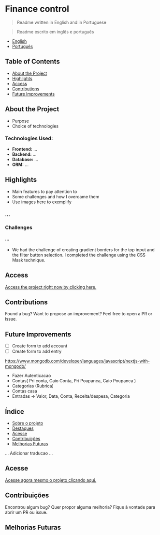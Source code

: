 # Finance control

> Readme written in English and in Portuguese

> Readme escrito em inglês e português

- [English](#english)
- [Português](#portugues)

## <a id="english">Table of Contents</a>

- [About the Project](#about)
- [Highlights](#highlights)
- [Access](#access)
- [Contributions](#contributions)
- [Future Improvements](#future)

## <a id="about">About the Project</a>

- Purpose
- Choice of technologies

### Technologies Used:

- **Frontend:** ...
- **Backend:** ...
- **Database:** ...
- **ORM:** ...

## <a id="highlights">Highlights</a>

- Main features to pay attention to
- Some challenges and how I overcame them
- Use images here to exemplify

### ...

### Challenges

#### ...

- We had the challenge of creating gradient borders for the top input and the filter button selection. I completed the challenge using the CSS Mask technique.

## <a id="access">Access</a>

[Access the project right now by clicking here.](https://caio-spaceapp.vercel.app/)

## <a id="contributions">Contributions</a>

Found a bug? Want to propose an improvement? Feel free to open a PR or issue.

## <a id="future">Future Improvements</a>

- [ ] Create form to add account
- [ ] Create form to add entry

https://www.mongodb.com/developer/languages/javascript/nextjs-with-mongodb/

- Fazer Autenticacao
- Contas( Pri conta, Caio Conta, Pri Poupanca, Caio Poupanca )
- Categorias (Rubrica)
- Contas casa
- Entradas -> Valor, Data, Conta, Receita/despesa, Categoria

## <a id="portugues">Índice</a>

- [Sobre o projeto](#sobre)
- [Destaques](#destaques)
- [Acesse](#acesse)
- [Contribuições](#contribuicoes)
- [Melhorias Futuras](#futuro)

...
Adicionar traducao
...

## <a id="acesse">Acesse</a>

[Acesse agora mesmo o projeto clicando aqui.](https://caio-spaceapp.vercel.app/)

## <a id="contribucoes">Contribuições</a>

Encontrou algum bug? Quer propor alguma melhoria? Fique à vontade para abrir um PR ou issue.

## <a id="futuro">Melhorias Futuras</a>

